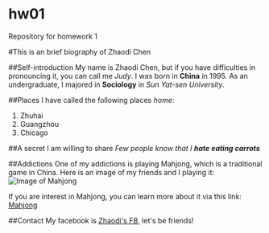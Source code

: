 # hw01
Repository for homework 1

#This is an brief biography of Zhaodi Chen

##Self-introduction
My name is Zhaodi Chen, but if you have difficulties in pronouncing it, you can call me _Judy_. I was born in **China** in 1995. As an undergraduate, I majored in **Sociology** in _Sun Yat-sen University_.

##Places
I have called the following places _home_:
1. Zhuhai
1. Guangzhou
1. Chicago

##A secret I am willing to share
_Few people know that I **hate eating carrots**_

##Addictions
One of my addictions is playing Mahjong, which is a traditional game in China.
Here is an image of my friends and I playing it:
![Image of Mahjong](/Users/czd/Desktop/Mahjong.png)

If you are interest in Mahjong, you can learn more about it via this link:
[Mahjong](https://en.wikipedia.org/wiki/Mahjong)

##Contact
My facebook is [Zhaodi's FB](https://www.facebook.com/profile.php?id=100009971982676), let's be friends!

